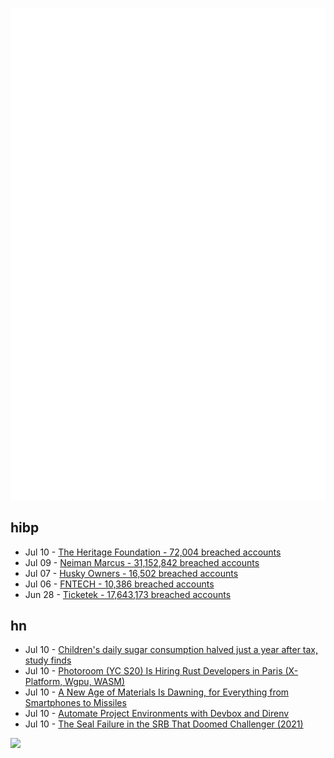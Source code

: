 ![Metrics](https://raw.githubusercontent.com/phixion/phixion/master/metrics.svg)

## hibp

<!--
for https://github.com/phixion/phixion/blob/main/.github/workflows/feeds.yml
-->
<!--START_SECTION:haveibeenpwnd-->
- Jul 10 - [The Heritage Foundation - 72,004 breached accounts](https://haveibeenpwned.com/PwnedWebsites#TheHeritageFoundation)
- Jul 09 - [Neiman Marcus - 31,152,842 breached accounts](https://haveibeenpwned.com/PwnedWebsites#NeimanMarcus)
- Jul 07 - [Husky Owners - 16,502 breached accounts](https://haveibeenpwned.com/PwnedWebsites#HuskyOwners)
- Jul 06 - [FNTECH - 10,386 breached accounts](https://haveibeenpwned.com/PwnedWebsites#RobloxDeveloperConference2024)
- Jun 28 - [Ticketek - 17,643,173 breached accounts](https://haveibeenpwned.com/PwnedWebsites#Ticketek)
<!--END_SECTION:haveibeenpwnd-->

## hn

<!--
for https://github.com/phixion/phixion/blob/main/.github/workflows/feeds.yml
-->
<!--START_SECTION:hn-->
- Jul 10 - [Children's daily sugar consumption halved just a year after tax, study finds](https://www.theguardian.com/society/article/2024/jul/09/childrens-daily-sugar-consumption-halves-just-a-year-after-tax-study-finds)
- Jul 10 - [Photoroom (YC S20) Is Hiring Rust Developers in Paris (X-Platform, Wgpu, WASM)](https://jobs.lever.co/photoroom/fc379626-eb33-4eb6-839c-10e5d578e2ed?lever-origin=applied&lever-source%5B%5D=yc)
- Jul 10 - [A New Age of Materials Is Dawning, for Everything from Smartphones to Missiles](https://www.wsj.com/tech/composites-manufacturing-boeing-drones-arris-9t-orbital-a422de1b)
- Jul 10 - [Automate Project Environments with Devbox and Direnv](https://www.jetify.com/blog/automated-dev-envs-with-devbox-and-direnv/)
- Jul 10 - [The Seal Failure in the SRB That Doomed Challenger (2021)](https://exrocketman.blogspot.com/2021/12/the-seal-failure-in-srb-that-doomed.html)
<!--END_SECTION:hn-->

<!--
for https://yhype.me
-->
![](https://hit.yhype.me/github/profile?user_id=13013670)
